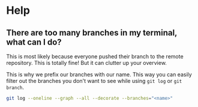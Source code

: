 # Help

## There are too many branches in my terminal, what can I do?

This is most likely because everyone pushed their branch to the remote repository. This is totally fine! But it can
clutter up your overview.

This is why we prefix our branches with our name. This way you can easily filter out the branches you don't want to see
while using `git log` or `git branch`.

```bash
git log --oneline --graph --all --decorate --branches="<name>"
```

